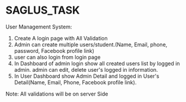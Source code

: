 # SAGLUS_TASK

User Management System:

1. Create A login page with All Validation
2. Admin can create multiple users/student.(Name, Email, phone, password, Facebook profile link)
3. user can also login from login page
4. In Dashboard of admin login show all created users list by logged in admin. admin can edit, delete user's logged in information.
5. In User Dashboard show Admin Detail and logged in User's Detail(Name, Email, Phone, Facebook profile link).

Note: All validations will be on server Side
